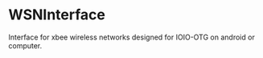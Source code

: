 WSNInterface
============

Interface for xbee wireless networks designed for IOIO-OTG on android or computer.
